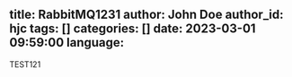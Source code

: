 title: RabbitMQ1231
author: John Doe
author_id: hjc
tags: []
categories: []
date: 2023-03-01 09:59:00
language:
---
TEST121